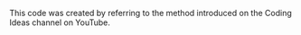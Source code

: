 This code was created by referring to the method introduced on the Coding Ideas channel on YouTube.
